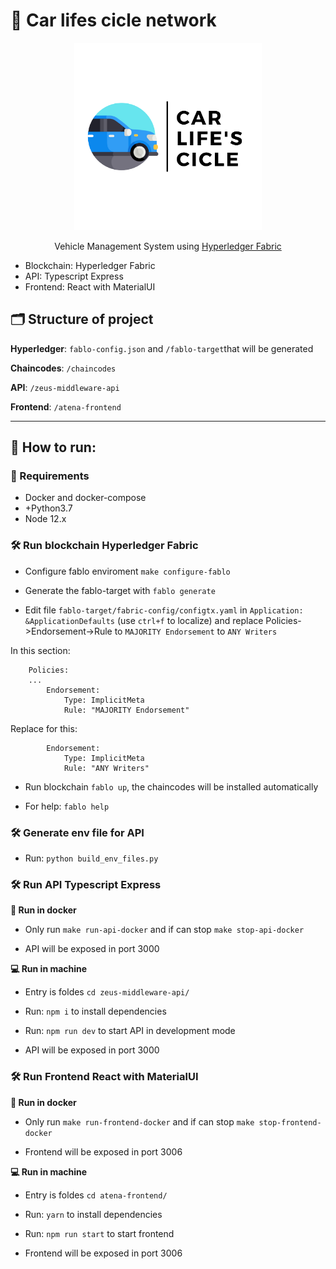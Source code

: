 
# 🚗 Car lifes cicle network
<p align="center">
<img src="docs/images/logos/car_logo_without_bg.png" height="300">
</p>

<p align="center">
Vehicle Management System using <a href="https://hyperledger-fabric.readthedocs.io/en/latest/">Hyperledger Fabric</a>
</p>

- Blockchain: Hyperledger Fabric
- API: Typescript Express
- Frontend: React with MaterialUI

## 🗂️ Structure of project

**Hyperledger**: `fablo-config.json` and `/fablo-target`that will be generated

**Chaincodes**: `/chaincodes`

**API**: `/zeus-middleware-api`

**Frontend**: `/atena-frontend`

<hr />

## 🥇 How to run:

### 🔖 Requirements

- Docker and docker-compose
- +Python3.7 
- Node 12.x

### 🛠 Run blockchain Hyperledger Fabric

- Configure fablo enviroment `make configure-fablo`

- Generate the fablo-target with `fablo generate`

- Edit file `fablo-target/fabric-config/configtx.yaml` in `Application: &ApplicationDefaults` (use `ctrl+f` to localize) and replace Policies->Endorsement->Rule to `MAJORITY Endorsement` to `ANY Writers`

In this section:
```
    Policies:
    ...
        Endorsement:
            Type: ImplicitMeta
            Rule: "MAJORITY Endorsement"
```
Replace for this:
```
        Endorsement:
            Type: ImplicitMeta
            Rule: "ANY Writers"
```

- Run blockchain `fablo up`, the chaincodes will be installed automatically

- For help: `fablo help`

### 🛠 Generate env file for API

- Run: `python build_env_files.py`

### 🛠 Run API Typescript Express

**🐳 Run in docker**

- Only run `make run-api-docker` and if can stop `make stop-api-docker`

- API will be exposed in port 3000

**💻 Run in machine**

- Entry is foldes `cd zeus-middleware-api/`

- Run: `npm i` to install dependencies

- Run: `npm run dev` to start API in development mode

- API will be exposed in port 3000

### 🛠 Run Frontend React with MaterialUI

**🐳 Run in docker**

- Only run `make run-frontend-docker` and if can stop `make stop-frontend-docker`

- Frontend will be exposed in port 3006

**💻 Run in machine**

- Entry is foldes `cd atena-frontend/`

- Run: `yarn` to install dependencies

- Run: `npm run start` to start frontend

- Frontend will be exposed in port 3006
